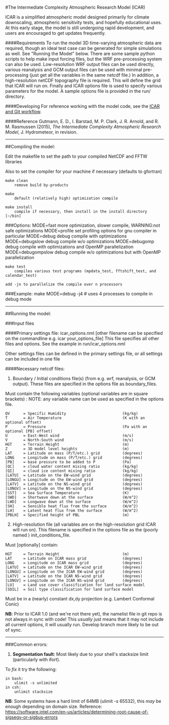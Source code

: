 #The Intermediate Complexity Atmospheric Research Model (ICAR)

ICAR is a simplified atmospheric model designed primarily for climate downscaling, atmospheric sensitivity tests, and hopefully educational uses. At this early stage, the model is still undergoing rapid development, and users are encouraged to get updates frequently. 

####Requirements
To run the model 3D time-varying atmospheric data are required, though an ideal test case can be generated for simple simulations as well.  See "Running the Model" below. There are some sample python scripts to help make input forcing files, but the WRF pre-processing system can also be used.  Low-resolution WRF output files can be used directly, various reanalysis and GCM output files can be used with minimal pre-processing (just get all the variables in the same netcdf file.)  In addition, a high-resolution netCDF topography file is required.  This will define the grid that ICAR will run on.  Finally and ICAR options file is used to specify various parameters for the model.  A sample options file is provided in the run/ directory. 

####Developing
For reference working with the model code, see the [ICAR and Git workflow](https://github.com/NCAR/icar/blob/master/docs/howto/icar_and_git_howto.md). 

####Reference
Gutmann, E. D., I. Barstad, M. P. Clark, J. R. Arnold, and R. M. Rasmussen (2015), *The Intermediate Complexity Atmospheric Research Model*, J. Hydrometeor, in revision.

---------------------------------------------------------------------------------
##Compiling the model: 
    
Edit the makefile to set the path to your compiled NetCDF and FFTW libraries
    
Also to set the compiler for your machine if necessary (defaults to gfortran)
    
    make clean
        remove build by-products
        
    make
        default (relatively high) optimization compile 
    
    make install
        compile if necessary, then install in the install directory [~/bin]
    
###Options: 
    MODE=fast           more optimization, slower compile, WARNING:not safe optimizations
    MODE=profile        set profiling options for gnu compiler in particular
    MODE=debug          debug compile with optimizations
    MODE=debugslow      debug compile w/o optimizations
    MODE=debugomp       debug compile with optimizations and OpenMP parallelization
    MODE=debugompslow   debug compile w/o optimizations but with OpenMP parallelization

    make test
        compiles various test programs (mpdata_test, fftshift_test, and calendar_test)
    
    add -jn to parallelize the compile over n processors 
    
###Example:
    make MODE=debug -j4  # uses 4 processes to compile in debug mode

---------------------------------------------------------------------------------
##Running the model: 

###Input files

####Primary settings file:
icar\_options.nml [other filename can be specified on the commandline e.g. icar your\_options\_file]
        This file specifies all other files and options.  See the example in run/icar\_options.nml

Other settings files can be defined in the primary settings file, or all settings can be included in one file
    
####Necessary netcdf files: 

1) Boundary / Initial conditions file(s) (from e.g. wrf, reanalysis, or GCM output).  These files are specified in the options file as boundary\_files. 

Must contain the following variables (optional variables are in square brackets) :
NOTE: any variable name can be used as specified in the options file. 

    QV      = Specific Humidity                         (kg/kg)
    T       = Air Temperature                           (K with an optional offset)
    P       = Pressure                                  (Pa with an optional [PB] offset)
    U       = East-West wind                            (m/s)
    V       = North-South wind                          (m/s)
    HGT     = Terrain Height                            (m)
    Z       = 3D model level heights                    (m)
    LAT     = Latitude on mass (P/T/etc.) grid          (degrees)
    LONG    = Longitude on mass (P/T/etc.) grid         (degrees)
    [PB]    = base pressure to be added to P            (Pa)
    [QC]    = cloud water content mixing ratio          (kg/kg)
    [QI]    = cloud ice content mixing ratio            (kg/kg)
    [LATU]  = Latitude on the EW-wind grid              (degrees)
    [LONGU] = Longitude on the EW-wind grid             (degrees)
    [LATV]  = Latitude on the NS-wind grid              (degrees)
    [LONGV] = Longitude on the NS-wind grid             (degrees)
    [SST]   = Sea Surface Temperature                   (K)
    [SWD]   = Shortwave down at the surface             (W/m^2)
    [LWD]   = Longwave down at the surface              (W/m^2)
    [SH]    = Sensible heat flux from the surface       (W/m^2)
    [LH]    = Latent heat flux from the surface         (W/m^2)
    [PBLH]  = Specified height of PBL                   (m)

2) High-resolution file (all variables are on the high-resolution grid ICAR will run on).  This filename is specified in the options file as the (poorly named ) init\_conditions\_file. 

Must [optionally] contain:

    HGT     = Terrain Height                            (m)
    LAT     = Latitude on ICAR mass grid                (degrees)
    LONG    = Longitude on ICAR mass grid               (degrees)
    [LATU]  = Latitude on the ICAR EW-wind grid         (degrees)
    [LONGU] = Longitude on the ICAR EW-wind grid        (degrees)
    [LATV]  = Latitude on the ICAR NS-wind grid         (degrees)
    [LONGV] = Longitude on the ICAR NS-wind grid        (degrees)
    [LU]    = Land use cover classification for land surface model
    [SOIL]  = Soil type classification for land surface model

Must be in a (nearly) constant dx,dy projection (e.g. Lambert Conformal Conic)
            
**NB**: Prior to ICAR 1.0 (and we're not there yet), the namelist file in git repo is not always in sync with code! This *usually* just means that it may not include all current options, it will usually run. Develop branch more likely to be out of sync. 

---------------------------------------------------------------------------------
###Common errors:

1) **Segmentation fault**:
    Most likely due to your shell's stacksize limit (particularly with ifort). 
    
To *fix* it try the following: 

    in bash:
        ulimit -s unlimited
    in csh: 
        unlimit stacksize
        
**NB**: Some systems have a hard limit of 64MB (ulimit -s 65532), this *may* be enough depending on domain size. 
Reference: https://software.intel.com/en-us/articles/determining-root-cause-of-sigsegv-or-sigbus-errors
